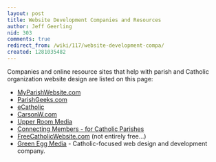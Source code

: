 ```yaml
---
layout: post
title: Website Development Companies and Resources
author: Jeff Geerling
nid: 303
comments: true
redirect_from: /wiki/117/website-development-compa/
created: 1281035482
---
```

Companies and online resource sites that help with parish and Catholic organization&nbsp;website design are listed on this page:

<ul>
	<li><a href="http://myparishwebsite.com">MyParishWebsite.com</a></li>
	<li><a href="http://parishgeeks.com/">ParishGeeks.com</a></li>
	<li><a href="http://www.ecatholicwebsites.com/">eCatholic</a></li>
	<li><a href="http://carsonw.com/">CarsonW.com</a></li>
	<li><a href="http://upperroommedia.com/">Upper Room Media</a></li>
	<li><a href="http://www.catholicchurchwebsites.com/site/">Connecting Members - for Catholic Parishes</a></li>
	<li><a href="http://www.freecatholicwebsite.com/">FreeCatholicWebsite.com</a> (not entirely free...)</li>
	<li><a href="http://www.greeneggmedia.com">Green Egg Media</a> - Catholic-focused web design and development company.</li>
</ul>
